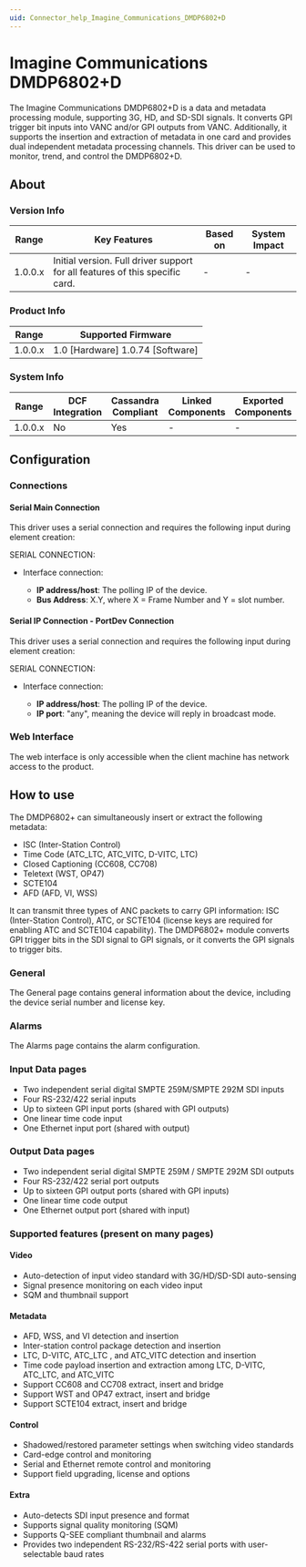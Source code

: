 ```yaml
---
uid: Connector_help_Imagine_Communications_DMDP6802+D
---
```


# Imagine Communications DMDP6802+D

The Imagine Communications DMDP6802+D is a data and metadata processing module, supporting 3G, HD, and SD-SDI signals. It converts GPI trigger bit inputs into VANC and/or GPI outputs from VANC. Additionally, it supports the insertion and extraction of metadata in one card and provides dual independent metadata processing channels. This driver can be used to monitor, trend, and control the DMDP6802+D.

## About

### Version Info

| **Range** | **Key Features**                                                             | **Based on** | **System Impact** |
|-----------|------------------------------------------------------------------------------|--------------|-------------------|
| 1.0.0.x   | Initial version. Full driver support for all features of this specific card. | \-           | \-                |

### Product Info

| **Range** | **Supported Firmware**               |
|-----------|--------------------------------------|
| 1.0.0.x   | 1.0 \[Hardware\] 1.0.74 \[Software\] |

### System Info

| **Range** | **DCF Integration** | **Cassandra Compliant** | **Linked Components** | **Exported Components** |
|-----------|---------------------|-------------------------|-----------------------|-------------------------|
| 1.0.0.x   | No                  | Yes                     | \-                    | \-                      |

## Configuration

### Connections

#### Serial Main Connection

This driver uses a serial connection and requires the following input during element creation:

SERIAL CONNECTION:

- Interface connection:

  - **IP address/host**: The polling IP of the device.
  - **Bus Address**: X.Y, where X = Frame Number and Y = slot number.

#### Serial IP Connection - PortDev Connection

This driver uses a serial connection and requires the following input during element creation:

SERIAL CONNECTION:

- Interface connection:

  - **IP address/host**: The polling IP of the device.
  - **IP port**: "any", meaning the device will reply in broadcast mode.

### Web Interface

The web interface is only accessible when the client machine has network access to the product.

## How to use

The DMDP6802+ can simultaneously insert or extract the following metadata:

- ISC (Inter-Station Control)
- Time Code (ATC_LTC, ATC_VITC, D-VITC, LTC)
- Closed Captioning (CC608, CC708)
- Teletext (WST, OP47)
- SCTE104
- AFD (AFD, VI, WSS)

It can transmit three types of ANC packets to carry GPI information: ISC (Inter-Station Control), ATC, or SCTE104 (license keys are required for enabling ATC and SCTE104 capability). The DMDP6802+ module converts GPI trigger bits in the SDI signal to GPI signals, or it converts the GPI signals to trigger bits.

### General

The General page contains general information about the device, including the device serial number and license key.

### Alarms

The Alarms page contains the alarm configuration.

### Input Data pages

- Two independent serial digital SMPTE 259M/SMPTE 292M SDI inputs
- Four RS-232/422 serial inputs
- Up to sixteen GPI input ports (shared with GPI outputs)
- One linear time code input
- One Ethernet input port (shared with output)

### Output Data pages

- Two independent serial digital SMPTE 259M / SMPTE 292M SDI outputs
- Four RS-232/422 serial port outputs
- Up to sixteen GPI output ports (shared with GPI inputs)
- One linear time code output
- One Ethernet output port (shared with input)

### Supported features (present on many pages)

#### Video

- Auto-detection of input video standard with 3G/HD/SD-SDI auto-sensing
- Signal presence monitoring on each video input
- SQM and thumbnail support

#### Metadata

- AFD, WSS, and VI detection and insertion
- Inter-station control package detection and insertion
- LTC, D-VITC, ATC_LTC , and ATC_VITC detection and insertion
- Time code payload insertion and extraction among LTC, D-VITC, ATC_LTC, and ATC_VITC
- Support CC608 and CC708 extract, insert and bridge
- Support WST and OP47 extract, insert and bridge
- Support SCTE104 extract, insert and bridge

#### Control

- Shadowed/restored parameter settings when switching video standards
- Card-edge control and monitoring
- Serial and Ethernet remote control and monitoring
- Support field upgrading, license and options

#### Extra

- Auto-detects SDI input presence and format
- Supports signal quality monitoring (SQM)
- Supports Q-SEE compliant thumbnail and alarms
- Provides two independent RS-232/RS-422 serial ports with user-selectable baud rates

